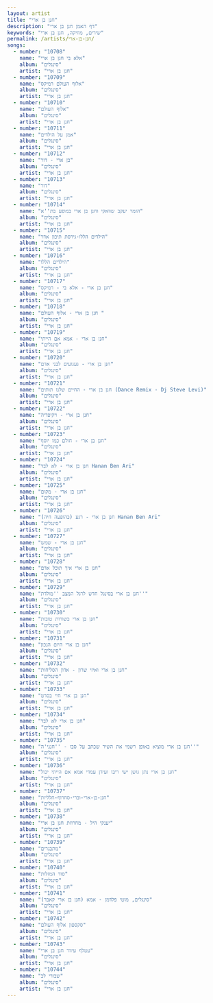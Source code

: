 ```yaml
---
layout: artist
title: "חנן בן ארי"
description: "דף האמן חנן בן ארי"
keywords: "שירים, מוזיקה, חנן בן ארי"
permalink: /artists/חנן-בן-ארי/
songs:
  - number: "10708"
    name: "אלא בי חנן בן ארי"
    album: "סינגלים"
    artist: "חנן בן ארי"
  - number: "10709"
    name: "אלוף העולם רמיקס"
    album: "סינגלים"
    artist: "חנן בן ארי"
  - number: "10710"
    name: "אלוף העולם"
    album: "סינגלים"
    artist: "חנן בן ארי"
  - number: "10711"
    name: "אמן על הילדים"
    album: "סינגלים"
    artist: "חנן בן ארי"
  - number: "10712"
    name: "בן ארי - דור"
    album: "סינגלים"
    artist: "חנן בן ארי"
  - number: "10713"
    name: "דור"
    album: "סינגלים"
    artist: "חנן בן ארי"
  - number: "10714"
    name: "הזמר יעקב שוואקי וחנן בן ארי במופע בת''א"
    album: "סינגלים"
    artist: "חנן בן ארי"
  - number: "10715"
    name: "הילדים הללו-גירסת תיכון אדר"
    album: "סינגלים"
    artist: "חנן בן ארי"
  - number: "10716"
    name: "הילדים הללו"
    album: "סינגלים"
    artist: "חנן בן ארי"
  - number: "10717"
    name: "חנן בן ארי - אלא בי - רמיקס"
    album: "סינגלים"
    artist: "חנן בן ארי"
  - number: "10718"
    name: "חנן בן ארי - אלוף העולם "
    album: "סינגלים"
    artist: "חנן בן ארי"
  - number: "10719"
    name: "חנן בן ארי - אמא אם הייתי"
    album: "סינגלים"
    artist: "חנן בן ארי"
  - number: "10720"
    name: "חנן בן ארי - געגועים לבני אדם"
    album: "סינגלים"
    artist: "חנן בן ארי"
  - number: "10721"
    name: "חנן בן ארי - החיים שלנו תותים (Dance Remix - Dj Steve Levi)"
    album: "סינגלים"
    artist: "חנן בן ארי"
  - number: "10722"
    name: "חנן בן ארי - ויקיפדיה"
    album: "סינגלים"
    artist: "חנן בן ארי"
  - number: "10723"
    name: "חנן בן ארי - חולם כמו יוסף"
    album: "סינגלים"
    artist: "חנן בן ארי"
  - number: "10724"
    name: "חנן בן ארי - לא לבד Hanan Ben Ari"
    album: "סינגלים"
    artist: "חנן בן ארי"
  - number: "10725"
    name: "חנן בן ארי - מקום"
    album: "סינגלים"
    artist: "חנן בן ארי"
  - number: "10726"
    name: "חנן בן ארי - רגע (בהופעה חיה) Hanan Ben Ari"
    album: "סינגלים"
    artist: "חנן בן ארי"
  - number: "10727"
    name: "חנן בן ארי - שמש"
    album: "סינגלים"
    artist: "חנן בן ארי"
  - number: "10728"
    name: "חנן בן ארי איך תוכל אדם"
    album: "סינגלים"
    artist: "חנן בן ארי"
  - number: "10729"
    name: "חנן בן ארי בסינגל חדש לרגל המצב ''מולדת''"
    album: "סינגלים"
    artist: "חנן בן ארי"
  - number: "10730"
    name: "חנן בן ארי בשורות טובות"
    album: "סינגלים"
    artist: "חנן בן ארי"
  - number: "10731"
    name: "חנן בן ארי היום הנכון"
    album: "סינגלים"
    artist: "חנן בן ארי"
  - number: "10732"
    name: "חנן בן ארי ואיזי שרון - אדון הסליחות"
    album: "סינגלים"
    artist: "חנן בן ארי"
  - number: "10733"
    name: "חנן בן ארי חיי בסרט"
    album: "סינגלים"
    artist: "חנן בן ארי"
  - number: "10734"
    name: "חנן בן ארי לא לבד"
    album: "סינגלים"
    artist: "חנן בן ארי"
  - number: "10735"
    name: "חנן בן ארי מוציא באופן רשמי את השיר שכתב על סבו - ''חנני'ה''"
    album: "סינגלים"
    artist: "חנן בן ארי"
  - number: "10736"
    name: "חנן בן ארי נתן גושן ישי ריבו ועידן עמדי אמא אם הייתי יכול"
    album: "סינגלים"
    artist: "חנן בן ארי"
  - number: "10737"
    name: "חנן-בן-ארי-וברי-סחרוף-חלליות"
    album: "סינגלים"
    artist: "חנן בן ארי"
  - number: "10738"
    name: "יענקי היל - מחרוזת חנן בן ארי"
    album: "סינגלים"
    artist: "חנן בן ארי"
  - number: "10739"
    name: "מתבגרים"
    album: "סינגלים"
    artist: "חנן בן ארי"
  - number: "10740"
    name: "סוד המזלות"
    album: "סינגלים"
    artist: "חנן בן ארי"
  - number: "10741"
    name: "סינגלים, מוטי פלדמן - אמא (חנן בן ארי קאבר)"
    album: "סינגלים"
    artist: "חנן בן ארי"
  - number: "10742"
    name: "סקספון אלוף העולם"
    album: "סינגלים"
    artist: "חנן בן ארי"
  - number: "10743"
    name: "עטלף עיוור חנן בן ארי"
    album: "סינגלים"
    artist: "חנן בן ארי"
  - number: "10744"
    name: "שבורי לב"
    album: "סינגלים"
    artist: "חנן בן ארי"
---
```

